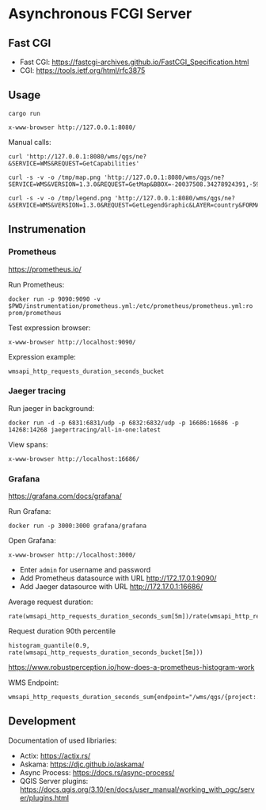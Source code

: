 Asynchronous FCGI Server
========================

Fast CGI
--------

* Fast CGI: https://fastcgi-archives.github.io/FastCGI_Specification.html
* CGI: https://tools.ietf.org/html/rfc3875

Usage
-----

    cargo run

    x-www-browser http://127.0.0.1:8080/

Manual calls:

    curl 'http://127.0.0.1:8080/wms/qgs/ne?&SERVICE=WMS&REQUEST=GetCapabilities'

    curl -s -v -o /tmp/map.png 'http://127.0.0.1:8080/wms/qgs/ne?SERVICE=WMS&VERSION=1.3.0&REQUEST=GetMap&BBOX=-20037508.34278924391,-5966981.031407224014,19750246.20310878009,17477263.06060761213&CRS=EPSG:900913&WIDTH=1399&HEIGHT=824&LAYERS=country&STYLES=&FORMAT=image/png;%20mode%3D8bit'

    curl -s -v -o /tmp/legend.png 'http://127.0.0.1:8080/wms/qgs/ne?&SERVICE=WMS&VERSION=1.3.0&REQUEST=GetLegendGraphic&LAYER=country&FORMAT=image/png&STYLE=default&TRANSPARENT=true'



Instrumenation
-------------

### Prometheus

https://prometheus.io/

Run Prometheus:

    docker run -p 9090:9090 -v $PWD/instrumentation/prometheus.yml:/etc/prometheus/prometheus.yml:ro prom/prometheus

Test expression browser:

    x-www-browser http://localhost:9090/

Expression example:

    wmsapi_http_requests_duration_seconds_bucket


### Jaeger tracing

Run jaeger in background:

    docker run -d -p 6831:6831/udp -p 6832:6832/udp -p 16686:16686 -p 14268:14268 jaegertracing/all-in-one:latest

View spans:

    x-www-browser http://localhost:16686/


### Grafana

https://grafana.com/docs/grafana/

Run Grafana:

    docker run -p 3000:3000 grafana/grafana

Open Grafana:

    x-www-browser http://localhost:3000/

- Enter `admin` for username and password
- Add Prometheus datasource with URL http://172.17.0.1:9090/
- Add Jaeger datasource with URL http://172.17.0.1:16686/

Average request duration:

    rate(wmsapi_http_requests_duration_seconds_sum[5m])/rate(wmsapi_http_requests_duration_seconds_count[5m])

Request duration 90th percentile
        
    histogram_quantile(0.9, rate(wmsapi_http_requests_duration_seconds_bucket[5m]))

https://www.robustperception.io/how-does-a-prometheus-histogram-work

WMS Endpoint:

    wmsapi_http_requests_duration_seconds_sum{endpoint="/wms/qgs/{project:.+}"}

Development
-----------


Documentation of used libriaries:

* Actix: https://actix.rs/
* Askama: https://djc.github.io/askama/
* Async Process: https://docs.rs/async-process/
* QGIS Server plugins: https://docs.qgis.org/3.10/en/docs/user_manual/working_with_ogc/server/plugins.html
